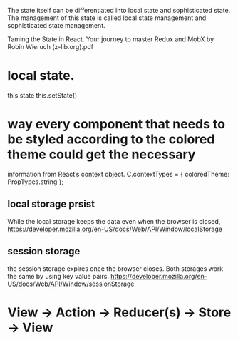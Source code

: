 The state itself can be differentiated into local state and sophisticated state. 
The management of this state is called local state management and sophisticated state management.


Taming the State in React. Your journey to master Redux and MobX by Robin Wieruch (z-lib.org).pdf


# local state.
this.state
this.setState()


# way every component that needs to be styled according to the colored theme could get the necessary
  information from React’s context object. 
  C.contextTypes = { coloredTheme: PropTypes.string
};
## local storage prsist
While the local storage keeps the data even when the browser is closed,
https://developer.mozilla.org/en-US/docs/Web/API/Window/localStorage

## session storage
the session storage expires once the browser closes. Both storages work the same by using key value pairs.
https://developer.mozilla.org/en-US/docs/Web/API/Window/sessionStorage

# View -> Action -> Reducer(s) -> Store -> View

